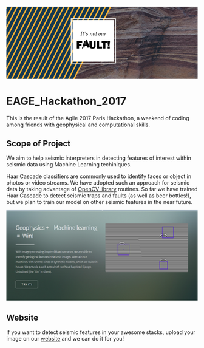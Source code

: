 ![It's not our fault!](logo.png?raw=true "It's not our fault!")

# EAGE_Hackathon_2017
This is the result of the Agile 2017 Paris Hackathon, a weekend of coding among friends with geophysical and computational skills.

## Scope of Project
We aim to help seismic interpreters in detecting features of interest within seismic data using Machine Learning techiniques.

Haar Cascade classifiers are commonly used to identify faces or object in photos or video streams. We have adopted such an approach
for seismic data by taking advantage of [OpenCV library](http://opencv.org) routines.
So far we have trained Haar Cascade to detect seismic traps and faults (as well as beer bottles!),
but we plan to train our model on other seismic features in the near future.

![Website](website.png?raw=true "Website screenshot")

## Website
If you want to detect seismic features in your awesome stacks, upload your image on our [website](http://itsnotourfault.herokuapp.com)
and we can do it for you!

